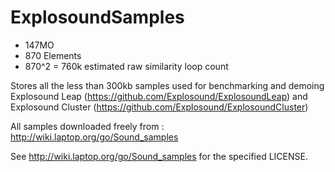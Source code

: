 ExplosoundSamples
=================

- 147MO
- 870 Elements
- 870^2 = 760k estimated raw similarity loop count

Stores all the less than 300kb samples used for benchmarking and demoing
Explosound Leap (https://github.com/Explosound/ExplosoundLeap) and Explosound
Cluster (https://github.com/Explosound/ExplosoundCluster)

All samples downloaded freely from :
http://wiki.laptop.org/go/Sound_samples

See http://wiki.laptop.org/go/Sound_samples for the specified LICENSE.

